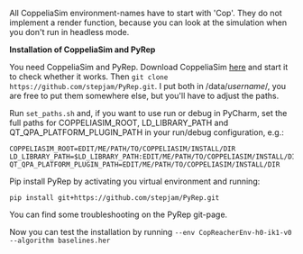 All CoppeliaSim environment-names have to start with 'Cop'. 
They do not implement a render function, because you can look at the simulation when you don't run in headless mode.

**Installation of CoppeliaSim and PyRep**

You need CoppeliaSim and PyRep. 
Download CoppeliaSim [here](https://www.coppeliarobotics.com/ubuntuVersions) and start it to check whether it works.
Then `git clone https://github.com/stepjam/PyRep.git`. I put both in /data/*username*/, you are free to put them
somewhere else, but you'll have to adjust the paths. 

Run `set_paths.sh` and, if you want to use run or debug in PyCharm, set the full paths for 
COPPELIASIM_ROOT, LD_LIBRARY_PATH and QT_QPA_PLATFORM_PLUGIN_PATH
in your run/debug configuration, e.g.:
```
COPPELIASIM_ROOT=EDIT/ME/PATH/TO/COPPELIASIM/INSTALL/DIR
LD_LIBRARY_PATH=$LD_LIBRARY_PATH:EDIT/ME/PATH/TO/COPPELIASIM/INSTALL/DIR
QT_QPA_PLATFORM_PLUGIN_PATH=EDIT/ME/PATH/TO/COPPELIASIM/INSTALL/DIR
```

Pip install PyRep by activating you virtual environment and running: 

`pip install git+https://github.com/stepjam/PyRep.git`

You can find some troubleshooting on the PyRep git-page.

Now you can test the installation by running
`--env CopReacherEnv-h0-ik1-v0 --algorithm baselines.her`